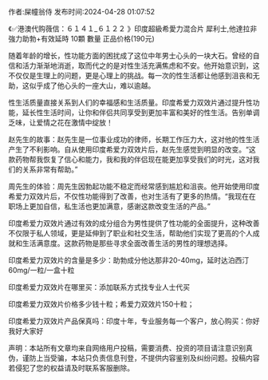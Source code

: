 <p>作者:屎幢翁侍 发布时间:2024-04-28 01:07:52</p>
<p>《✅港澳代购薇信：６１４１_６１２２ 》印度超級希愛力混合片 犀利士,他達拉非 強力助勃+有效延時 10顆 數量 正品价格(190元) </p>
									<p>随着年龄的增长，性功能方面的困扰成了这位中年男士心头的一块大石。曾经的自信和活力渐渐地消逝，取而代之的是对性生活充满焦虑和不安。他开始意识到，这不仅仅是生理上的问题，更是心理上的挑战。每一次的性生活都让他感到沮丧和无助，这似乎成了他心头的一座大山，难以逾越。</p><p>性生活质量直接关系到人们的幸福感和生活质量。印度希爱力双效片通过提升性功能，延长性生活时间，让你和伴侣共同享受到更加丰富和美好的性生活。告别单调乏味，让爱情之花在激情中绽放！</p><p></p><p>赵先生的故事：赵先生是一位事业成功的律师，长期工作压力大，这对他的性生活产生了不利影响。自从使用印度希爱力双效片后，赵先生感觉到明显的改变。“这款药物帮我恢复了信心和能力，我和我的伴侣现在能更加享受我们的时光，这对我们的关系非常有帮助。”</p><p></p><p>周先生的体验：周先生因勃起功能不稳定而经常感到尴尬和沮丧。他开始使用印度希爱力双效片后，不仅性功能得到了改善，也对生活有了更多的热情。“我现在在职场上更加自信，私生活也更加满意，感谢这款改变生活的产品。”</p><p>印度希爱力双效片通过有效的成分组合为男性提供了性功能的全面提升，这种改善不仅限于私人领域，更是延伸到了职业和社交生活，帮助他们实现了更高的个人成就和生活满意度。这款药物是那些寻求全面改善生活的男性的理想选择。</p><p>印度希爱力双效片的含量是多少：助勃成分他达那非20-40mg，延时达泊西汀60mg/一粒/一盒十粒</p><p></p><p>印度希爱力双效片在哪里买：添加联系方式找专业人士代买</p><p></p><p>印度希爱力双效片价格多少钱十粒；希爱力双效片150十粒；</p><p></p><p>印度希爱力双效片产品保真吗：印度十年，专业服务每一个客户，放心购买：你好我好大家好</p>				声明：本站所有文章均来自网络用户投稿，需要消费、投资的项目请注意识别真伪，谨防上当受骗，本站只负责信息刊登，不提供内容鉴别及纠纷问题。投稿内容若侵犯了您的权益请及时联系客服删除。				
